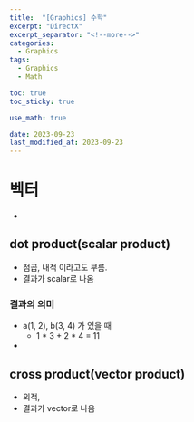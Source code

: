 ```yaml
---
title:  "[Graphics] 수학"
excerpt: "DirectX"
excerpt_separator: "<!--more-->"
categories:
  - Graphics
tags:
  - Graphics
  - Math

toc: true
toc_sticky: true

use_math: true

date: 2023-09-23
last_modified_at: 2023-09-23
---
```


# 벡터
- 

## dot product(scalar product)
- 점곱, 내적 이라고도 부름.
- 결과가 scalar로 나옴

### 결과의 의미
- a(1, 2), b(3, 4) 가 있을 때
	- 1 * 3 + 2 * 4 = 11
- 

## cross product(vector product)
- 외적,
- 결과가 vector로 나옴
